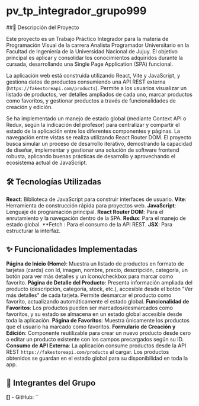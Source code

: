 # pv_tp_integrador_grupo999

##🚀 Descripción del Proyecto 

Este proyecto es un Trabajo Práctico Integrador para la materia de Programación Visual de la carrera Analista Programador Universitario en la Facultad de Ingeniería de la Universidad Nacional de Jujuy. El objetivo principal es aplicar y consolidar los conocimientos adquiridos durante la cursada, desarrollando una Single Page Application (SPA) funcional.

La aplicación web está construida utilizando React, Vite y JavaScript, y gestiona datos de productos consumiendo una API REST externa (`https://fakestoreapi.com/products`). Permite a los usuarios visualizar un listado de productos, ver detalles ampliados de cada uno, marcar productos como favoritos, y gestionar productos a través de funcionalidades de creación y edición.

Se ha implementado un manejo de estado global (mediante Context API o Redux, según la indicación del profesor) para centralizar y compartir el estado de la aplicación entre los diferentes componentes y páginas. La navegación entre vistas se realiza utilizando React Router DOM. El proyecto busca simular un proceso de desarrollo iterativo, demostrando la capacidad de diseñar, implementar y gestionar una solución de software frontend robusta, aplicando buenas prácticas de desarrollo y aprovechando el ecosistema actual de JavaScript.

## 🛠️ Tecnologías Utilizadas

**React**: Biblioteca de JavaScript para construir interfaces de usuario.
**Vite**: Herramienta de construcción rápida para proyectos web.
**JavaScript**: Lenguaje de programación principal.
**React Router DOM**: Para el enrutamiento y la navegación dentro de la SPA.
**Redux**: Para el manejo de estado global.
**Fetch : Para el consumo de la API REST.
**JSX**: Para estructurar la interfaz.


## ✨ Funcionalidades Implementadas

**Página de Inicio (Home)**: Muestra un listado de productos en formato de tarjetas (cards) con Id, imagen, nombre, precio, descripción, categoría, un botón para ver más detalles y un ícono/checkbox para marcar como favorito.
**Página de Detalle del Producto**: Presenta información ampliada del producto (descripción, categoría, stock, etc.), accesible desde el botón "Ver más detalles" de cada tarjeta. Permite desmarcar el producto como favorito, actualizando automáticamente el estado global.
**Funcionalidad de Favoritos**: Los productos pueden ser marcados/desmarcados como favoritos, y su estado se almacena en un estado global accesible desde toda la aplicación.
**Página de Favoritos**: Muestra únicamente los productos que el usuario ha marcado como favoritos.
**Formulario de Creación y Edición**: Componente reutilizable para crear un nuevo producto desde cero o editar un producto existente con los campos precargados según su ID.
**Consumo de API Externa**: La aplicación consume productos desde la API REST `https://fakestoreapi.com/products` al cargar. Los productos obtenidos se guardan en el estado global para su disponibilidad en toda la app.

## 👥 Integrantes del Grupo

**[]** - GitHub: ``
